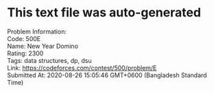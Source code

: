 # This text file was auto-generated  
  
Problem Information:  
Code: 500E  
Name: New Year Domino  
Rating: 2300  
Tags: data structures, dp, dsu  
Link: https://codeforces.com/contest/500/problem/E  
Submitted At: 2020-08-26 15:05:46 GMT+0600 (Bangladesh Standard Time)  

